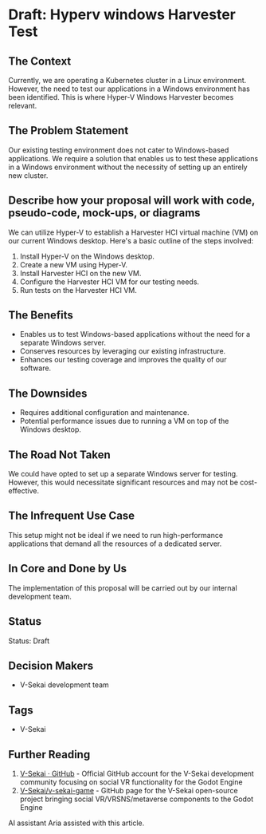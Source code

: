 # Draft: Hyperv windows Harvester Test

## The Context

Currently, we are operating a Kubernetes cluster in a Linux environment. However, the need to test our applications in a Windows environment has been identified. This is where Hyper-V Windows Harvester becomes relevant.

## The Problem Statement

Our existing testing environment does not cater to Windows-based applications. We require a solution that enables us to test these applications in a Windows environment without the necessity of setting up an entirely new cluster.

## Describe how your proposal will work with code, pseudo-code, mock-ups, or diagrams

We can utilize Hyper-V to establish a Harvester HCI virtual machine (VM) on our current Windows desktop. Here's a basic outline of the steps involved:

1. Install Hyper-V on the Windows desktop.
2. Create a new VM using Hyper-V.
3. Install Harvester HCI on the new VM.
4. Configure the Harvester HCI VM for our testing needs.
5. Run tests on the Harvester HCI VM.

## The Benefits

- Enables us to test Windows-based applications without the need for a separate Windows server.
- Conserves resources by leveraging our existing infrastructure.
- Enhances our testing coverage and improves the quality of our software.

## The Downsides

- Requires additional configuration and maintenance.
- Potential performance issues due to running a VM on top of the Windows desktop.

## The Road Not Taken

We could have opted to set up a separate Windows server for testing. However, this would necessitate significant resources and may not be cost-effective.

## The Infrequent Use Case

This setup might not be ideal if we need to run high-performance applications that demand all the resources of a dedicated server.

## In Core and Done by Us

The implementation of this proposal will be carried out by our internal development team.

## Status

Status: Draft <!-- Draft | Proposed | Rejected | Accepted | Deprecated | Superseded by -->

## Decision Makers

- V-Sekai development team

## Tags

- V-Sekai

## Further Reading

1. [V-Sekai · GitHub](https://github.com/v-sekai) - Official GitHub account for the V-Sekai development community focusing on social VR functionality for the Godot Engine
2. [V-Sekai/v-sekai-game](https://github.com/v-sekai/v-sekai-game) - GitHub page for the V-Sekai open-source project bringing social VR/VRSNS/metaverse components to the Godot Engine

AI assistant Aria assisted with this article.
